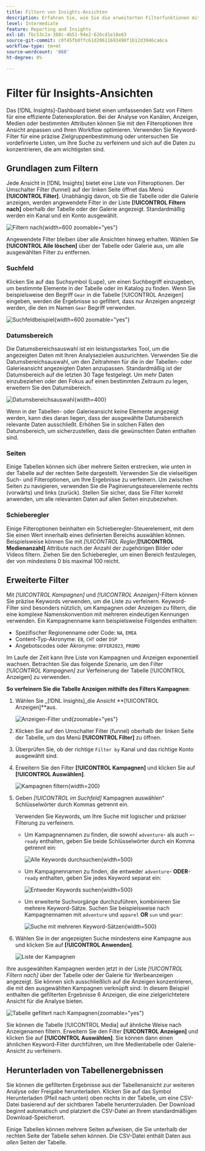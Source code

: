 ```yaml
---
title: Filtern von Insights-Ansichten
description: Erfahren Sie, wie Sie die erweiterten Filterfunktionen mit Einblicken verwenden.
level: Intermediate
feature: Reporting and Insights
exl-id: fbc53c2a-388c-4b51-94e2-626cd1e18e63
source-git-commit: c0f45fb0ffc61d20611693498f1b12d3946ca6ca
workflow-type: tm+mt
source-wordcount: '868'
ht-degree: 0%

---
```


# Filter für Insights-Ansichten

Das [!DNL Insights]-Dashboard bietet einen umfassenden Satz von Filtern für eine effiziente Datenexploration. Bei der Analyse von Kanälen, Anzeigen, Medien oder bestimmten Attributen können Sie mit den Filteroptionen Ihre Ansicht anpassen und Ihren Workflow optimieren. Verwenden Sie Keyword-Filter für eine präzise Zielgruppenbestimmung oder untersuchen Sie vordefinierte Listen, um Ihre Suche zu verfeinern und sich auf die Daten zu konzentrieren, die am wichtigsten sind.

## Grundlagen zum Filtern

Jede Ansicht in [!DNL Insights] bietet eine Liste von Filteroptionen. Der Umschalter Filter (funnel) auf der linken Seite öffnet das Menü **[!UICONTROL Filter]**. Unabhängig davon, ob Sie die Tabelle oder die Galerie anzeigen, werden angewendete Filter in der Liste **[!UICONTROL Filtern nach]** oberhalb der Tabelle oder der Galerie angezeigt. Standardmäßig werden ein Kanal und ein Konto ausgewählt.

![Filtern nach](/help/assets/insights-filter-by.png "Filtern nach"){width=600 zoomable="yes"}

Angewendete Filter bleiben über alle Ansichten hinweg erhalten. Wählen Sie **[!UICONTROL Alle löschen]** über der Tabelle oder Galerie aus, um alle ausgewählten Filter zu entfernen.

### Suchfeld

Klicken Sie auf das Suchsymbol (Lupe), um einen Suchbegriff einzugeben, um bestimmte Elemente in der Tabelle oder im Katalog zu finden. Wenn Sie beispielsweise den Begriff `Gear` in die Tabelle [!UICONTROL Anzeigen] eingeben, werden die Ergebnisse so gefiltert, dass nur Anzeigen angezeigt werden, die den im Namen `Gear` Begriff verwenden.

![Suchfeldbeispiel](/help/assets/insights-search.png "Suche nach Anzeigen mit Gear im Namen"){width=600 zoomable="yes"}

### Datumsbereich

Die Datumsbereichsauswahl ist ein leistungsstarkes Tool, um die angezeigten Daten mit Ihren Analysezielen auszurichten. Verwenden Sie die Datumsbereichsauswahl, um den Zeitrahmen für die in der Tabellen- oder Galerieansicht angezeigten Daten anzupassen. Standardmäßig ist der Datumsbereich auf die letzten 30 Tage festgelegt. Um mehr Daten einzubeziehen oder den Fokus auf einen bestimmten Zeitraum zu legen, erweitern Sie den Datumsbereich.

![Datumsbereichsauswahl](/help/assets/insights-date-range.png "Wählen Sie einen Datumsbereich aus"){width=400}

Wenn in der Tabellen- oder Galerieansicht keine Elemente angezeigt werden, kann dies daran liegen, dass der ausgewählte Datumsbereich relevante Daten ausschließt. Erhöhen Sie in solchen Fällen den Datumsbereich, um sicherzustellen, dass die gewünschten Daten enthalten sind.

### Seiten

Einige Tabellen können sich über mehrere Seiten erstrecken, wie unten in der Tabelle auf der rechten Seite dargestellt. Verwenden Sie die vielseitigen Such- und Filteroptionen, um Ihre Ergebnisse zu verfeinern. Um zwischen Seiten zu navigieren, verwenden Sie die Paginierungssteuerelemente rechts (vorwärts) und links (zurück). Stellen Sie sicher, dass Sie Filter korrekt anwenden, um alle relevanten Daten auf allen Seiten einzubeziehen.

### Schieberegler

Einige Filteroptionen beinhalten ein Schieberegler-Steuerelement, mit dem Sie einen Wert innerhalb eines definierten Bereichs auswählen können. Beispielsweise können Sie mit _[!UICONTROL Regler]_**[!UICONTROL Medienanzahl]** Attribute nach der Anzahl der zugehörigen Bilder oder Videos filtern. Ziehen Sie den Schieberegler, um einen Bereich festzulegen, der von mindestens 0 bis maximal 100 reicht.

## Erweiterte Filter

Mit _[!UICONTROL Kampagnen]_ und _[!UICONTROL Anzeigen]_-Filtern können Sie präzise Keywords verwenden, um die Liste zu verfeinern. Keyword-Filter sind besonders nützlich, um Kampagnen oder Anzeigen zu filtern, die eine komplexe Namenskonvention mit mehreren eindeutigen Kennungen verwenden. Ein Kampagnenname kann beispielsweise Folgendes enthalten:

- Spezifischer Regionenname oder Code: `NA`, `EMEA`
- Content-Typ-Akronyme: `EB`, `CHT` oder `DSP`
- Angebotscodes oder Akronyme: `OFFER2023`, `PROMO`

Im Laufe der Zeit kann Ihre Liste von Kampagnen und Anzeigen exponentiell wachsen. Betrachten Sie das folgende Szenario, um den Filter _[!UICONTROL Kampagnen]_ zur Verfeinerung der Tabelle [!UICONTROL Anzeigen] zu verwenden.

**So verfeinern Sie die Tabelle Anzeigen mithilfe des Filters Kampagnen**:

1. Wählen Sie _[!DNL Insights]_die Ansicht **[!UICONTROL Anzeigen]**aus.

   ![Anzeigen-Filter und ](/help/assets/insights-ads-filter.png "-Anzeigen-Ansicht mit Filtermenü"){zoomable="yes"}

1. Klicken Sie auf den Umschalter Filter (funnel) oberhalb der linken Seite der Tabelle, um das Menü **[!UICONTROL Filter]** zu öffnen.

1. Überprüfen Sie, ob der richtige `Filter by` Kanal und das richtige Konto ausgewählt sind.

1. Erweitern Sie den Filter **[!UICONTROL Kampagnen]** und klicken Sie auf **[!UICONTROL Auswählen]**.

   ![Kampagnen filtern](/help/assets/insights-filter-campaigns-expand.png "Kampagnenfilter erweitern"){width=200}

1. Geben _[!UICONTROL im Suchfeld]_ Kampagnen auswählen“ Schlüsselwörter durch Kommas getrennt ein.

   Verwenden Sie Keywords, um Ihre Suche mit logischer und präziser Filterung zu verfeinern.

   - Um Kampagnennamen zu finden, die sowohl `adventure`- als auch **-**-`ready` enthalten, geben Sie beide Schlüsselwörter durch ein Komma getrennt ein:

     ![Alle Keywords durchsuchen](/help/assets/insights-select-campaigns-and.png "Nach Kampagnennamen suchen, die beide Keywords enthalten"){width=500}

   - Um Kampagnennamen zu finden, die entweder `adventure`- **ODER**-`ready` enthalten, geben Sie jedes Keyword separat ein:

     ![Entweder Keywords suchen](/help/assets/insights-select-campaigns-or.png "Nach Kampagnennamen suchen, die mindestens ein Keyword enthalten"){width=500}

   - Um erweiterte Suchvorgänge durchzuführen, kombinieren Sie mehrere Keyword-Sätze. Suchen Sie beispielsweise nach Kampagnennamen mit `adventure` und `apparel` **OR** `sun` und `gear`:

     ![Suche mit mehreren Keyword-Sätzen](/help/assets/insights-advanced-or.png "Suche nach Kampagnennamen mit mehreren Keyword-Sätzen"){width=500}

1. Wählen Sie in der angezeigten Suche mindestens eine Kampagne aus und klicken Sie auf **[!UICONTROL Anwenden]**.

   ![Liste der Kampagnen](/help/assets/insights-select-campaigns-list.png "Wählen Sie die einzuschließenden Kampagnen aus")

Ihre ausgewählten Kampagnen werden jetzt in der Liste _[!UICONTROL Filtern nach]_ über der Tabelle oder der Galerie für Werbeanzeigen angezeigt. Sie können sich ausschließlich auf die Anzeigen konzentrieren, die mit den ausgewählten Kampagnen verknüpft sind. In diesem Beispiel enthalten die gefilterten Ergebnisse 6 Anzeigen, die eine zielgerichtetere Ansicht für die Analyse bieten.

![Tabelle gefiltert nach Kampagnen](/help/assets/insights-filter-by-campaigns.png "Tabelle mit Kampagnenfilter"){zoomable="yes"}

Sie können die Tabelle [!UICONTROL Media] auf ähnliche Weise nach Anzeigenamen filtern. Erweitern Sie den Filter **[!UICONTROL Anzeigen]** und klicken Sie auf **[!UICONTROL Auswählen]**. Sie können dann einen ähnlichen Keyword-Filter durchführen, um Ihre Medientabelle oder Galerie-Ansicht zu verfeinern.

## Herunterladen von Tabellenergebnissen

Sie können die gefilterten Ergebnisse aus der Tabellenansicht zur weiteren Analyse oder Freigabe herunterladen. Klicken Sie auf das Symbol Herunterladen (Pfeil nach unten) oben rechts in der Tabelle, um eine CSV-Datei basierend auf der sichtbaren Tabelle herunterzuladen. Der Download beginnt automatisch und platziert die CSV-Datei an Ihrem standardmäßigen Download-Speicherort.

Einige Tabellen können mehrere Seiten aufweisen, die Sie unterhalb der rechten Seite der Tabelle sehen können. Die CSV-Datei enthält Daten aus _allen_ Seiten der Tabelle.
